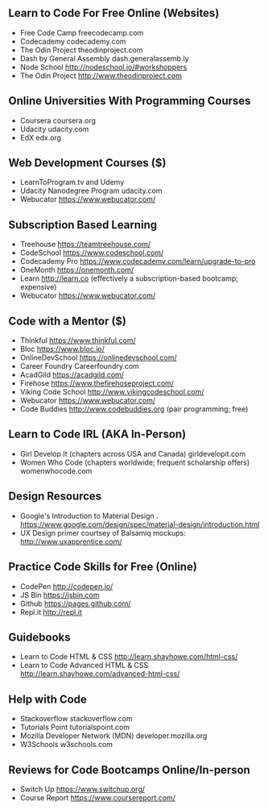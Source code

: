 ## Learn to Code For Free Online (Websites) 
 - Free Code Camp freecodecamp.com
 - Codecademy codecademy.com
 - The Odin Project theodinproject.com
 - Dash by General Assembly  dash.generalassemb.ly
 - Node School http://nodeschool.io/#workshoppers
 - The Odin Project http://www.theodinproject.com
 
## Online Universities With Programming Courses
 - Coursera coursera.org
 - Udacity udacity.com
 - EdX edx.org

## Web Development Courses ($)
 - LearnToProgram.tv and Udemy
 - Udacity Nanodegree Program udacity.com
 - Webucator https://www.webucator.com/

## Subscription Based Learning
 - Treehouse https://teamtreehouse.com/
 - CodeSchool https://www.codeschool.com/
 - Codecademy Pro https://www.codecademy.com/learn/upgrade-to-pro
 - OneMonth https://onemonth.com/
 - Learn http://learn.co (effectively a subscription-based bootcamp; expensive)
 - Webucator https://www.webucator.com/

## Code with a Mentor ($)
 - Thinkful https://www.thinkful.com/
 - Bloc https://www.bloc.io/
 - OnlineDevSchool https://onlinedevschool.com/
 - Career Foundry Careerfoundry.com
 - AcadGild https://acadgild.com/
 - Firehose https://www.thefirehoseproject.com/
 - Viking Code School http://www.vikingcodeschool.com/
 - Webucator https://www.webucator.com/
 - Code Buddies http://www.codebuddies.org (pair programming; free)

## Learn to Code IRL (AKA In-Person) 
 - Girl Develop It (chapters across USA and Canada) girldevelopit.com
 - Women Who Code (chapters worldwide; frequent scholarship offers) womenwhocode.com

## Design Resources
 - Google's Introduction to Material Design . https://www.google.com/design/spec/material-design/introduction.html
 - UX Design primer courtsey of Balsamiq mockups: http://www.uxapprentice.com/

## Practice Code Skills for Free (Online)
 - CodePen http://codepen.io/
 - JS Bin https://jsbin.com
 - Github https://pages.github.com/
 - Repl.it http://repl.it

## Guidebooks
 - Learn to Code HTML & CSS http://learn.shayhowe.com/html-css/
 - Learn to Code Advanced HTML & CSS http://learn.shayhowe.com/advanced-html-css/

## Help with Code
 - Stackoverflow stackoverflow.com
 - Tutorials Point tutorialspoint.com
 - Mozilla Developer Network (MDN) developer.mozilla.org
 - W3Schools w3schools.com

## Reviews for Code Bootcamps Online/In-person
 - Switch Up https://www.switchup.org/
 - Course Report https://www.coursereport.com/
